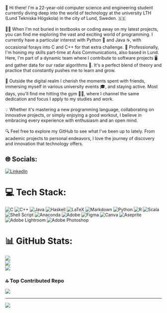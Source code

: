 👋 Hi there! I'm a 22-year-old computer science and engineering student currently diving deep into the world of technology at the university LTH (Lund Tekniska Högskola) in the city of Lund, Sweden. 🇸🇪<br><br>👨‍💻 When I'm not buried in textbooks or coding away on my latest projects, you can find me exploring the vast and exciting world of programming. I currently have a particular interest with Python 🐍 and Java ☕, with occasional forays into C and C++ for that extra challenge. 🏢 Professionally, I'm honing my skills part-time at Axis Communications, also based in Lund. Here, I'm part of a dynamic team where I contribute to software projects 🖥️ and gather data for our radar algorithms 📡. It's a perfect blend of theory and practice that constantly pushes me to learn and grow.<br><br>🕺 Outside the digital realm I cherish the moments spent with friends, immersing myself in various university events 🎓, and staying active. Most days, you'll find me hitting the gym 🏋️‍♂️, where I channel the same dedication and focus I apply to my studies and work.<br><br>💡 Whether it's mastering a new programming language, collaborating on innovative projects, or simply enjoying a good workout, I believe in embracing every experience with enthusiasm and an open mind.<br><br>🔍 Feel free to explore my GitHub to see what I've been up to lately. From academic projects to personal endeavors, I love the journey of discovery and innovation that technology offers.


## 🌐 Socials:
[![LinkedIn](https://img.shields.io/badge/LinkedIn-%230077B5.svg?logo=linkedin&logoColor=white)](https://linkedin.com/in/erik-strand-479747204) 

# 💻 Tech Stack:
![C](https://img.shields.io/badge/c-%2300599C.svg?style=for-the-badge&logo=c&logoColor=white) ![C++](https://img.shields.io/badge/c++-%2300599C.svg?style=for-the-badge&logo=c%2B%2B&logoColor=white) ![Java](https://img.shields.io/badge/java-%23ED8B00.svg?style=for-the-badge&logo=openjdk&logoColor=white) ![Haskell](https://img.shields.io/badge/Haskell-5e5086?style=for-the-badge&logo=haskell&logoColor=white) ![LaTeX](https://img.shields.io/badge/latex-%23008080.svg?style=for-the-badge&logo=latex&logoColor=white) ![Markdown](https://img.shields.io/badge/markdown-%23000000.svg?style=for-the-badge&logo=markdown&logoColor=white) ![Python](https://img.shields.io/badge/python-3670A0?style=for-the-badge&logo=python&logoColor=ffdd54) ![R](https://img.shields.io/badge/r-%23276DC3.svg?style=for-the-badge&logo=r&logoColor=white) ![Scala](https://img.shields.io/badge/scala-%23DC322F.svg?style=for-the-badge&logo=scala&logoColor=white) ![Shell Script](https://img.shields.io/badge/shell_script-%23121011.svg?style=for-the-badge&logo=gnu-bash&logoColor=white) ![Anaconda](https://img.shields.io/badge/Anaconda-%2344A833.svg?style=for-the-badge&logo=anaconda&logoColor=white) ![Adobe](https://img.shields.io/badge/adobe-%23FF0000.svg?style=for-the-badge&logo=adobe&logoColor=white) ![Figma](https://img.shields.io/badge/figma-%23F24E1E.svg?style=for-the-badge&logo=figma&logoColor=white) ![Canva](https://img.shields.io/badge/Canva-%2300C4CC.svg?style=for-the-badge&logo=Canva&logoColor=white) ![Aseprite](https://img.shields.io/badge/Aseprite-FFFFFF?style=for-the-badge&logo=Aseprite&logoColor=#7D929E) ![Adobe Lightroom](https://img.shields.io/badge/Adobe%20Lightroom-31A8FF.svg?style=for-the-badge&logo=Adobe%20Lightroom&logoColor=white) ![Adobe Photoshop](https://img.shields.io/badge/adobe%20photoshop-%2331A8FF.svg?style=for-the-badge&logo=adobe%20photoshop&logoColor=white)
# 📊 GitHub Stats:
![](https://github-readme-stats.vercel.app/api?username=Strand-Erik&theme=react&hide_border=false&include_all_commits=true&count_private=true)<br/>
![](https://github-readme-streak-stats.herokuapp.com/?user=Strand-Erik&theme=react&hide_border=false)<br/>
![](https://github-readme-stats.vercel.app/api/top-langs/?username=Strand-Erik&theme=react&hide_border=false&include_all_commits=true&count_private=true&layout=compact)

### 🔝 Top Contributed Repo
![](https://github-contributor-stats.vercel.app/api?username=Strand-Erik&limit=5&theme=dark&combine_all_yearly_contributions=true)

---
[![](https://visitcount.itsvg.in/api?id=Strand-Erik&icon=2&color=0)](https://visitcount.itsvg.in)

<!-- Proudly created with GPRM ( https://gprm.itsvg.in ) -->
